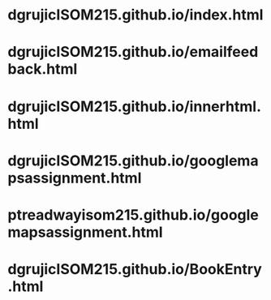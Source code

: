 # dgrujicISOM215.github.io/index.html
# dgrujicISOM215.github.io/emailfeedback.html
# dgrujicISOM215.github.io/innerhtml.html
# dgrujicISOM215.github.io/googlemapsassignment.html
# ptreadwayisom215.github.io/googlemapsassignment.html
# dgrujicISOM215.github.io/BookEntry.html
